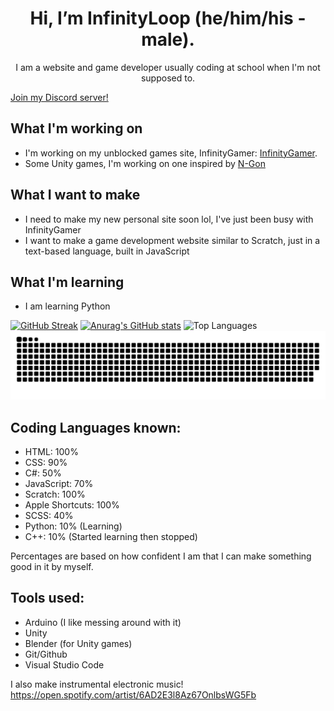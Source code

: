 <div align="center">
  
# Hi, I’m InfinityLoop (he/him/his - male).

I am a website and game developer usually coding at school when I'm not supposed to.

</div>

[Join my Discord server!](https://discord.gg/R5GtednxZ5)



## What I'm working on
- I'm working on my unblocked games site, InfinityGamer: [InfinityGamer](https://github.com/InfinityGamer-Game-Site/InfinityGamer).
- Some Unity games, I'm working on one inspired by [N-Gon](https://github.com/landgreen/n-gon)

## What I want to make
- I need to make my new personal site soon lol, I've just been busy with InfinityGamer
- I want to make a game development website similar to Scratch, just in a text-based language, built in JavaScript

## What I'm learning
- I am learning Python

[![GitHub Streak](https://streak-stats.demolab.com?user=InfinityLoop1&theme=transparent&hide_border=true)](https://git.io/streak-stats)
[![Anurag's GitHub stats](https://github-readme-stats.vercel.app/api?username=InfinityLoop1&show_icons=true&theme=transparent&hide_border=true)](https://github.com/anuraghazra/github-readme-stats)
![Top Languages](https://github-readme-stats.vercel.app/api/top-langs?username=infinityloop1&show_icons=true&locale=en&layout=compact&theme=transparent&hide_border=true)
<picture>
  <source media="(prefers-color-scheme: dark)" srcset="https://raw.githubusercontent.com/platane/platane/output/github-contribution-grid-snake-dark.svg">
  <source media="(prefers-color-scheme: light)" srcset="https://raw.githubusercontent.com/platane/platane/output/github-contribution-grid-snake.svg">
  <img alt="github contribution grid snake animation" src="https://raw.githubusercontent.com/platane/platane/output/github-contribution-grid-snake.svg">
</picture>

## Coding Languages known:
- HTML: 100%
- CSS: 90%
- C#: 50%
- JavaScript: 70%
- Scratch: 100%
- Apple Shortcuts: 100%
- SCSS: 40%
- Python: 10% (Learning)
- C++: 10% (Started learning then stopped)

Percentages are based on how confident I am that I can make something good in it by myself.

## Tools used:
- Arduino (I like messing around with it)
- Unity
- Blender (for Unity games)
- Git/Github
- Visual Studio Code

I also make instrumental electronic music!
https://open.spotify.com/artist/6AD2E3l8Az67OnlbsWG5Fb


<!---
InfinityLoopGames/InfinityLoopGames is a ✨ special ✨ repository because its `README.md` (this file) appears on your GitHub profile.
You can click the Preview link to take a look at your changes.
--->
